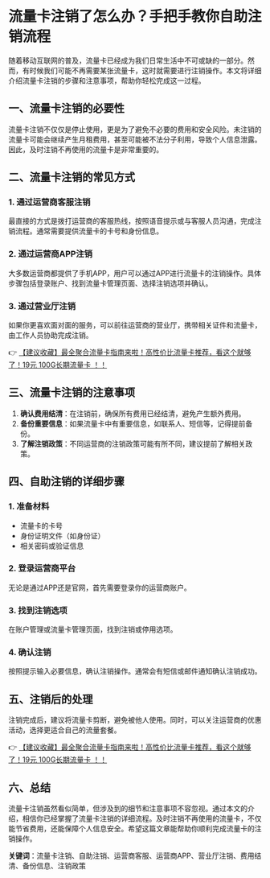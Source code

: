 # 流量卡注销了怎么办？手把手教你自助注销流程

随着移动互联网的普及，流量卡已经成为我们日常生活中不可或缺的一部分。然而，有时候我们可能不再需要某张流量卡，这时就需要进行注销操作。本文将详细介绍流量卡注销的步骤和注意事项，帮助你轻松完成这一过程。

## 一、流量卡注销的必要性

流量卡注销不仅仅是停止使用，更是为了避免不必要的费用和安全风险。未注销的流量卡可能会继续产生月租费用，甚至可能被不法分子利用，导致个人信息泄露。因此，及时注销不再使用的流量卡是非常重要的。

## 二、流量卡注销的常见方式

### 1. 通过运营商客服注销

最直接的方式是拨打运营商的客服热线，按照语音提示或与客服人员沟通，完成注销流程。通常需要提供流量卡的卡号和身份信息。

### 2. 通过运营商APP注销

大多数运营商都提供了手机APP，用户可以通过APP进行流量卡的注销操作。具体步骤包括登录账户、找到流量卡管理页面、选择注销选项并确认。

### 3. 通过营业厅注销

如果你更喜欢面对面的服务，可以前往运营商的营业厅，携带相关证件和流量卡，由工作人员协助完成注销。

👉 [【建议收藏】最全聚合流量卡指南来啦！高性价比流量卡推荐，看这个就够了！19元 100G长期流量卡 ！！](https://bit.ly/Liuliangka)

## 三、流量卡注销的注意事项

1. **确认费用结清**：在注销前，确保所有费用已经结清，避免产生额外费用。
2. **备份重要信息**：如果流量卡中有重要信息，如联系人、短信等，记得提前备份。
3. **了解注销政策**：不同运营商的注销政策可能有所不同，建议提前了解相关政策。

## 四、自助注销的详细步骤

### 1. 准备材料

- 流量卡的卡号
- 身份证明文件（如身份证）
- 相关密码或验证信息

### 2. 登录运营商平台

无论是通过APP还是官网，首先需要登录你的运营商账户。

### 3. 找到注销选项

在账户管理或流量卡管理页面，找到注销或停用选项。

### 4. 确认注销

按照提示输入必要信息，确认注销操作。通常会有短信或邮件通知确认注销成功。

## 五、注销后的处理

注销完成后，建议将流量卡剪断，避免被他人使用。同时，可以关注运营商的优惠活动，选择更适合自己的流量套餐。

👉 [【建议收藏】最全聚合流量卡指南来啦！高性价比流量卡推荐，看这个就够了！19元 100G长期流量卡 ！！](https://bit.ly/Liuliangka)

## 六、总结

流量卡注销虽然看似简单，但涉及到的细节和注意事项不容忽视。通过本文的介绍，相信你已经掌握了流量卡注销的详细流程。及时注销不再使用的流量卡，不仅能节省费用，还能保障个人信息安全。希望这篇文章能帮助你顺利完成流量卡的注销操作。

**关键词**：流量卡注销、自助注销、运营商客服、运营商APP、营业厅注销、费用结清、备份信息、注销政策
